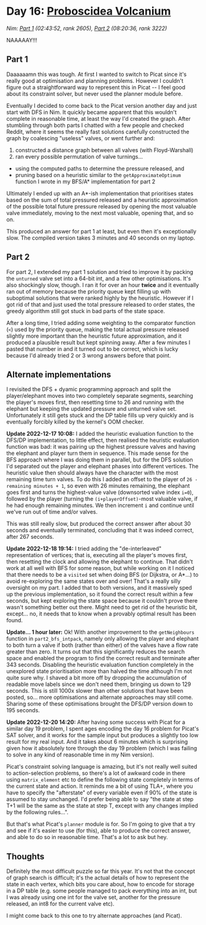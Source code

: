 # Day 16: [Proboscidea Volcanium](https://adventofcode.com/2022/day/17)
*Nim: [Part 1](https://github.com/DestyNova/advent_of_code_2022/blob/main/16/part1.nim) (02:43:52, rank 2605), [Part 2](https://github.com/DestyNova/advent_of_code_2022/blob/main/16/part2.nim) (08:20:36, rank 3222)*

NAAAAAY!!!

## Part 1

Daaaaaamn this was tough. At first I wanted to switch to Picat since it's really good at optimisation and planning problems. However I couldn't figure out a straightforward way to represent this in Picat -- I feel good about its constraint solver, but never used the planner module before.

Eventually I decided to come back to the Picat version another day and just start with DFS in Nim. It quickly became apparent that this wouldn't complete in reasonable time, at least the way I'd created the graph. After stumbling through both parts I chatted with a few people and checked Reddit, where it seems the really fast solutions carefully constructed the graph by coalescing "useless" valves, or went further and:

1. constructed a distance graph between all valves (with Floyd-Warshall)
2. ran every possible permutation of valve turnings...
  * using the computed paths to determine the pressure released, and
  * pruning based on a heuristic similar to the `getApproximateOptimum` function I wrote in my BFS/A* implementation for part 2

Ultimately I ended up with an A*-ish implementation that prioritises states based on the sum of total pressured released and a heuristic approximation of the possible total future pressure released by opening the most valuable valve immediately, moving to the next most valuable, opening that, and so on.

This produced an answer for part 1 at least, but even then it's exceptionally slow. The compiled version takes 3 minutes and 40 seconds on my laptop.

## Part 2

For part 2, I extended my part 1 solution and tried to improve it by packing the `unturned` valve set into a 64-bit int, and a few other optimisations. It's also shockingly slow, though. I ran it for over an hour __twice__ and it eventually ran out of memory because the priority queue kept filling up with suboptimal solutions that were ranked highly by the heuristic. However if I got rid of that and just used the total pressure released to order states, the greedy algorithm still got stuck in bad parts of the state space.

After a long time, I tried adding some weighting to the comparator function (`<`) used by the priority queue, making the total actual pressure released slightly more important than the heuristic future approximation, and it produced a plausible result but kept spinning away. After a few minutes I pasted that number in and it turned out to be correct, which is lucky because I'd already tried 2 or 3 wrong answers before that point.

## Alternate implementations

I revisited the DFS + dyamic programming approach and split the player/elephant moves into two completely separate segments, searching the player's moves first, then resetting time to 26 and running with the elephant but keeping the updated pressure and unturned valve set. Unfortunately it still gets stuck and the DP table fills up very quickly and is eventually forcibly killed by the kernel's OOM checker.

**Update 2022-12-17 10:08:** I added the heuristic evaluation function to the DFS/DP implementation, to little effect, then realised the heuristic evaluation function was bad: it was pairing up the highest pressure valves and having the elephant and player turn them in sequence. This made sense for the BFS approach where I was doing them in parallel, but for the DFS solution I'd separated out the player and elephant phases into different vertices. The heuristic value then should always have the character with the most remaining time turn valves. To do this I added an offset to the player of `26 - remaining minutes + 1`, so even with 26 minutes remaining, the elephant goes first and turns the highest-value valve (downsorted valve index `i=0`), followed by the player (turning the `(i+playerOffset)`-most valuable valve, if he had enough remaining minutes. We then increment `i` and continue until we've run out of time and/or valves.

This was still really slow, but produced the correct answer after about 30 seconds and eventually terminated, concluding that it was indeed correct, after 267 seconds.

**Update 2022-12-18 19:14:** I tried adding the "de-interleaved" representation of vertices; that is, executing all the player's moves first, then resetting the clock and allowing the elephant to continue. That didn't work at all well with BFS for some reason, but while working on it I noticed that there needs to be a `visited` set when doing BFS (or Dijkstra, or A*...) to avoid re-exploring the same states over and over! That's a really silly oversight on my part. I added that to both versions, and it massively sped up the previous implementation, so it found the correct result within a few seconds, but kept exploring the state space because it couldn't prove there wasn't something better out there. Might need to get rid of the heuristic bit, except... no, it needs that to know when a provably optimal result has been found.

**Update... 1 hour later:** Ok! With another improvement to the `getNeighbours` function in `part2_bfs_intpack`, namely only allowing the player and elephant to both turn a valve if both (rather than either) of the valves have a flow rate greater than zero. It turns out that this significantly reduces the search space and enabled the program to find the correct result and terminate after 343 seconds. Disabling the heuristic evaluation function completely in the unexplored state prioritisation more than halved the time although I'm not quite sure why. I shaved a bit more off by dropping the accumulation of readable move labels since we don't need them, bringing us down to 129 seconds. This is still 1000x slower than other solutions that have been posted, so... more optimisations and alternate approaches may still come.
Sharing some of these optimisations brought the DFS/DP version down to 195 seconds.

**Update 2022-12-20 14:20:** After having some success with Picat for a similar day 19 problem, I spent ages encoding the day 16 problem for Picat's SAT solver, and it works for the sample input but produces a slightly too low result for my real input. And it takes about 6 minutes which is surprising given how it absolutely tore through the day 19 problem (which I was failing to solve in any kind of reasonable time in my Nim version).

Picat's constraint solving language is amazing, but it's not really well suited to action-selection problems, so there's a lot of awkward code in there using `matrix_element` etc to define the following state completely in terms of the current state and action. It reminds me a bit of using TLA+, where you have to specify the "afterstate" of every variable even if 90% of the state is assumed to stay unchanged. I'd prefer being able to say "the state at step T+1 will be the same as the state at step T, except with any changes implied by the following rules...".

But that's what Picat's `planner` module is for. So I'm going to give that a try and see if it's easier to use (for this), able to produce the correct answer, and able to do so in reasonable time. That's a lot to ask but hey.

## Thoughts

Definitely the most difficult puzzle so far this year. It's not that the concept of graph search is difficult; it's the actual details of how to represent the state in each vertex, which bits you care about, how to encode for storage in a DP table (e.g. some people managed to pack everything into an int, but I was already using one int for the valve set, another for the pressure released, an int8 for the current valve etc).

I might come back to this one to try alternate approaches (and Picat).
